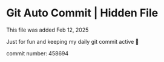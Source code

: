 # Git Auto Commit | Hidden File

This file was added Feb 12, 2025

Just for fun and keeping my daily git commit active 🤪

commit number: 458694
